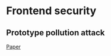 # Frontend security

## Prototype pollution attack

[Paper](https://github.com/HoLyVieR/prototype-pollution-nsec18/blob/master/paper/JavaScript_prototype_pollution_attack_in_NodeJS.pdf)

